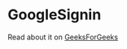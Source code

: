 # GoogleSignin

Read about it on [GeeksForGeeks](https://www.geeksforgeeks.org/google-signing-using-firebase-authentication-in-kotlin/)

